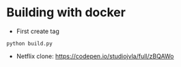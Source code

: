 # Building with docker

* First create tag

```
python build.py
```

* Netflix clone: https://codepen.io/studiojvla/full/zBQAWo